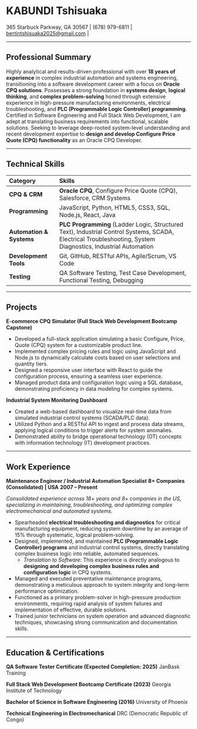 # KABUNDI Tshisuaka
365 Starbuck Parkway, GA 30567 | (678) 979-6811 | bertintshisuaka2025@gmail.com | 

---

## Professional Summary

Highly analytical and results-driven professional with over **18 years of experience** in complex industrial automation and systems engineering, transitioning into a software development career with a focus on **Oracle CPQ solutions**. Possesses a strong foundation in **systems design**, **logical thinking**, and **complex problem-solving** honed through extensive experience in high-pressure manufacturing environments, electrical troubleshooting, and **PLC (Programmable Logic Controller) programming**. Certified in Software Engineering and Full Stack Web Development, I am adept at translating business requirements into functional, scalable solutions. Seeking to leverage deep-rooted system-level understanding and recent development expertise to **design and develop Configure Price Quote (CPQ) functionality** as an Oracle CPQ Developer.

---

## Technical Skills

| Category | Skills |
| :--- | :--- |
| **CPQ & CRM** | **Oracle CPQ**, Configure Price Quote (CPQ), Salesforce, CRM Systems |
| **Programming** | JavaScript, Python, HTML5, CSS3, SQL, Node.js, React, Java |
| **Automation & Systems** | **PLC Programming** (Ladder Logic, Structured Text), Industrial Control Systems, SCADA, Electrical Troubleshooting, System Diagnostics, Industrial Automation |
| **Development Tools** | Git, GitHub, RESTful APIs, Agile/Scrum, VS Code |
| **Testing** | QA Software Testing, Test Case Development, Functional Testing, Debugging |

---

## Projects

**E-commerce CPQ Simulator (Full Stack Web Development Bootcamp Capstone)**
*   Developed a full-stack application simulating a basic Configure, Price, Quote (CPQ) system for a customizable product line.
*   Implemented complex pricing rules and logic using JavaScript and Node.js to dynamically calculate costs based on user selections and quantity tiers.
*   Designed a responsive user interface with React to guide the configuration process, ensuring a seamless user experience.
*   Managed product data and configuration logic using a SQL database, demonstrating proficiency in data modeling for complex systems.

**Industrial System Monitoring Dashboard**
*   Created a web-based dashboard to visualize real-time data from simulated industrial control systems (SCADA/PLC data).
*   Utilized Python and a RESTful API to ingest and process data streams, applying logical conditions to trigger alerts for system anomalies.
*   Demonstrated ability to bridge operational technology (OT) concepts with information technology (IT) development practices.

---

## Work Experience

**Maintenance Engineer / Industrial Automation Specialist**
**8+ Companies (Consolidated) | USA**
**2007 – Present**

*Consolidated experience across 18+ years and 8+ companies in the US, specializing in maintaining, troubleshooting, and optimizing complex electromechanical and automated systems.*

*   Spearheaded **electrical troubleshooting and diagnostics** for critical manufacturing equipment, reducing system downtime by an average of 15% through systematic, logical problem-solving.
*   Designed, implemented, and maintained **PLC (Programmable Logic Controller) programs** and industrial control systems, directly translating complex business logic into reliable, automated sequences.
    *   *Translation to Software:* This experience is directly analogous to **designing and developing complex business rules and configuration logic** in CPQ systems.
*   Managed and executed preventative maintenance programs, demonstrating a meticulous approach to system integrity and long-term performance optimization.
*   Functioned as a primary problem-solver in high-pressure production environments, requiring rapid analysis of system failures and implementation of effective, durable solutions.
*   Trained junior technicians on system operation and advanced diagnostic techniques, showcasing strong communication and documentation skills.

---

## Education & Certifications

**QA Software Tester Certificate (Expected Completion: 2025)**
JanBask Training

**Full Stack Web Development Bootcamp Certificate (2023)**
Georgia Institute of Technology

**Bachelor of Science in Software Engineering (2016)**
University of Phoenix

**Technical Engineering in Electromechanical**
DRC (Democratic Republic of Congo)